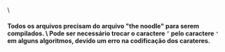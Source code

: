 \ <h4>Todos os arquivos precisam do arquivo "the noodle" para serem compilados.
\ Pode ser necessário trocar o caractere <code>’</code> pelo caractere <code>'</code> em alguns algoritmos, devido um erro na codificação dos carateres. <h4>